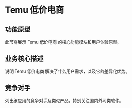 # Temu 低价电商

## 功能原型

此节将展示 Temu 低价电商 的核心功能模块和用户体验原型。

## 业务核心描述

说明 Temu 低价电商 解决了什么用户需求，以及它的差异化优势。

## 竞争对手

列出该应用的竞争对手及类似产品，特别关注国内外同类软件。
